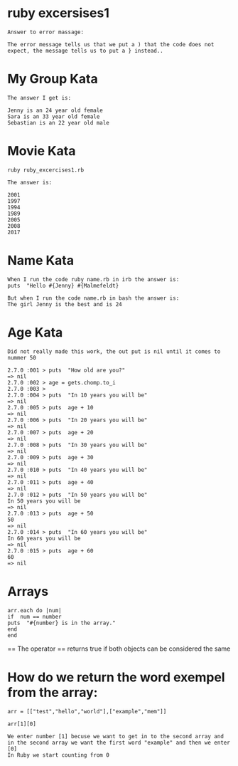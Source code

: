 # ruby excersises1

    Answer to error massage:

    The error message tells us that we put a ) that the code does not expect, the message tells us to put a } instead..


# My Group Kata

    The answer I get is:

    Jenny is an 24 year old female
    Sara is an 33 year old female
    Sebastian is an 22 year old male


# Movie Kata

    ruby ruby_excercises1.rb

    The answer is:

    2001
    1997
    1994
    1989
    2005
    2008
    2017


# Name Kata
    When I run the code ruby name.rb in irb the answer is:  
    puts  "Hello #{Jenny} #{Malmefeldt}

    But when I run the code name.rb in bash the answer is:
    The girl Jenny is the best and is 24


# Age Kata

    Did not really made this work, the out put is nil until it comes to nummer 50

    2.7.0 :001 > puts  "How old are you?"
    => nil 
    2.7.0 :002 > age = gets.chomp.to_i
    2.7.0 :003 > 
    2.7.0 :004 > puts  "In 10 years you will be"
    => nil 
    2.7.0 :005 > puts  age + 10
    => nil 
    2.7.0 :006 > puts  "In 20 years you will be"
    => nil 
    2.7.0 :007 > puts  age + 20
    => nil 
    2.7.0 :008 > puts  "In 30 years you will be"
    => nil 
    2.7.0 :009 > puts  age + 30
    => nil 
    2.7.0 :010 > puts  "In 40 years you will be"
    => nil 
    2.7.0 :011 > puts  age + 40
    => nil 
    2.7.0 :012 > puts  "In 50 years you will be"
    In 50 years you will be
    => nil 
    2.7.0 :013 > puts  age + 50
    50
    => nil 
    2.7.0 :014 > puts  "In 60 years you will be"
    In 60 years you will be
    => nil 
    2.7.0 :015 > puts  age + 60
    60
    => nil 


# Arrays


    arr.each do |num|
    if  num == number
    puts  "#{number} is in the array."
    end
    end



  == 
  The operator == returns true if both objects can be considered the same




# How do we return the word exempel from the array:

    arr = [["test","hello","world"],["example","mem"]]

    arr[1][0]
    
    We enter number [1] becuse we want to get in to the second array and in the second array we want the first word "example" and then we enter [0]
    In Ruby we start counting from 0
    


